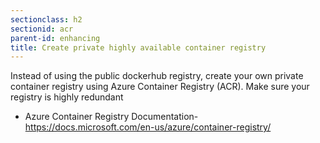 ```yaml
---
sectionclass: h2
sectionid: acr
parent-id: enhancing
title: Create private highly available container registry 
---
```


Instead of using the public dockerhub registry, create your own private container registry using Azure Container Registry (ACR).
Make sure your registry is highly redundant  


-  Azure Container Registry Documentation- <https://docs.microsoft.com/en-us/azure/container-registry/>